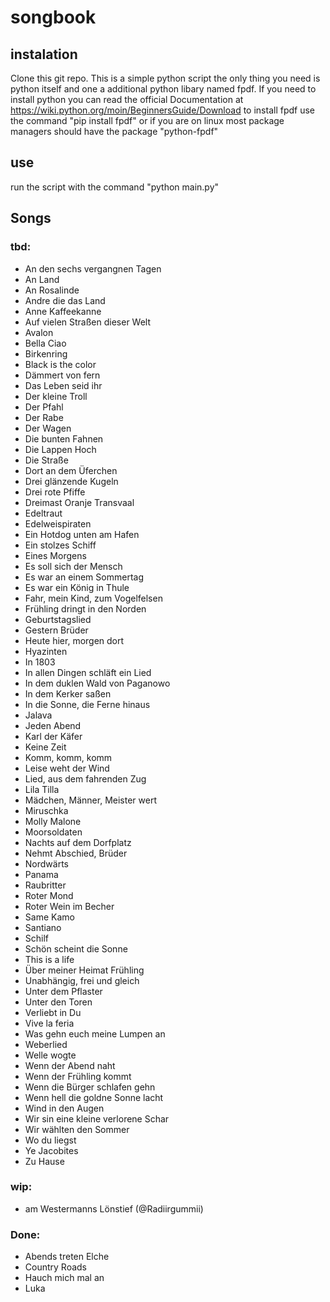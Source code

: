 # songbook
## instalation
Clone this git repo. This is a simple python script the only thing you need is python itself
and one a additional python libary named fpdf.
If you need to install python you can read the official Documentation at https://wiki.python.org/moin/BeginnersGuide/Download
to install fpdf use the command "pip install fpdf" or if you are on linux most package managers should have 
the package "python-fpdf"
## use
run the script with the command "python main.py"
## Songs
### tbd:
- An den sechs vergangnen Tagen
- An Land
- An Rosalinde
- Andre die das Land
- Anne Kaffeekanne
- Auf vielen Straßen dieser Welt
- Avalon
- Bella Ciao
- Birkenring
- Black is the color
- Dämmert von fern
- Das Leben seid ihr
- Der kleine Troll
- Der Pfahl
- Der Rabe
- Der Wagen
- Die bunten Fahnen
- Die Lappen Hoch
- Die Straße
- Dort an dem Üferchen
- Drei glänzende Kugeln
- Drei rote Pfiffe
- Dreimast Oranje Transvaal
- Edeltraut
- Edelweispiraten
- Ein Hotdog unten am Hafen
- Ein stolzes Schiff
- Eines Morgens
- Es soll sich der Mensch
- Es war an einem Sommertag 
- Es war ein König in Thule
- Fahr, mein Kind, zum Vogelfelsen
- Frühling dringt in den Norden
- Geburtstagslied
- Gestern Brüder
- Heute hier, morgen dort
- Hyazinten
- In 1803
- In allen Dingen schläft ein Lied 
- In dem duklen Wald von Paganowo
- In dem Kerker saßen
- In die Sonne, die Ferne hinaus
- Jalava
- Jeden Abend
- Karl der Käfer
- Keine Zeit
- Komm, komm, komm
- Leise weht der Wind
- Lied, aus dem fahrenden Zug
- Lila Tilla
- Mädchen, Männer, Meister wert
- Miruschka
- Molly Malone
- Moorsoldaten
- Nachts auf dem Dorfplatz
- Nehmt Abschied, Brüder
- Nordwärts
- Panama
- Raubritter
- Roter Mond 
- Roter Wein im Becher
- Same Kamo
- Santiano
- Schilf
- Schön scheint die Sonne
- This is a life
- Über meiner Heimat Frühling
- Unabhängig, frei und gleich
- Unter dem Pflaster
- Unter den Toren
- Verliebt in Du
- Vive la feria
- Was gehn euch meine Lumpen an
- Weberlied
- Welle wogte
- Wenn der Abend naht
- Wenn der Frühling kommt
- Wenn die Bürger schlafen gehn
- Wenn hell die goldne Sonne lacht
- Wind in den Augen
- Wir sin eine kleine verlorene Schar
- Wir wählten den Sommer 
- Wo du liegst
- Ye Jacobites
- Zu Hause
### wip:
- am Westermanns Lönstief (@Radiirgummii)
### Done:
- Abends treten Elche
- Country Roads
- Hauch mich mal an
- Luka

